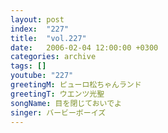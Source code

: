 ```yaml
---
layout: post
index:  "227"
title:  "vol.227"
date:   2006-02-04 12:00:00 +0300
categories: archive
tags: []
youtube: "227"
greetingM: ピューロ松ちゃんランド
greetingT: ウエンツ光聖
songName: 目を閉じておいでよ
singer: バービーボーイズ
---
```

